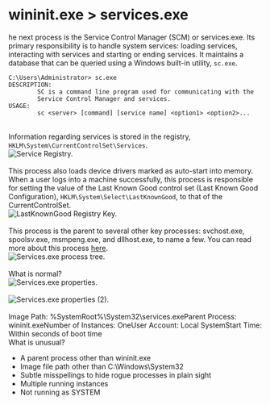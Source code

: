 # wininit.exe > services.exe

he next process is the Service Control Manager (SCM) or services.exe. Its primary responsibility is to handle system services: loading services, interacting with services and starting or ending services. It maintains a database that can be queried using a Windows built-in utility, `sc.exe`.&#x20;

```shell-session
C:\Users\Administrator> sc.exe
DESCRIPTION:
        SC is a command line program used for communicating with the
        Service Control Manager and services.
USAGE:
        sc <server> [command] [service name] <option1> <option2>...
```

\
Information regarding services is stored in the registry, `HKLM\System\CurrentControlSet\Services`. \
![Service Registry.](https://assets.tryhackme.com/additional/windows-processes/services-registry.png)\
\
This process also loads device drivers marked as auto-start into memory. \
When a user logs into a machine successfully, this process is responsible for setting the value of the Last Known Good control set (Last Known Good Configuration), `HKLM\System\Select\LastKnownGood`, to that of the CurrentControlSet. \
![LastKnownGood Registry Key.](https://assets.tryhackme.com/additional/windows-processes/lastknowngood.png)\
\
This process is the parent to several other key processes: svchost.exe, spoolsv.exe, msmpeng.exe, and dllhost.exe, to name a few. You can read more about this process [here](https://en.wikipedia.org/wiki/Service\_Control\_Manager).\
![Services.exe process tree.](https://assets.tryhackme.com/additional/windows-processes/services-tree.png)\
\
What is normal?\
![Services.exe properties.](https://assets.tryhackme.com/additional/windows-processes/services.png)\
\
![Services.exe properties (2).](https://assets.tryhackme.com/additional/windows-processes/services2.png)\
\
Image Path:  %SystemRoot%\System32\services.exeParent Process:  wininit.exeNumber of Instances:  OneUser Account:  Local SystemStart Time:  Within seconds of boot time\
What is unusual?

* A parent process other than wininit.exe
* Image file path other than C:\Windows\System32
* Subtle misspellings to hide rogue processes in plain sight
* Multiple running instances
* Not running as SYSTEM
